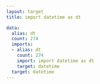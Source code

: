 ```yaml
---
layout: target
title: import datetime as dt

data:
  alias: dt
  count: 274
  imports:
  - alias: dt
    count: 274
    import: import datetime as dt
    target: datetime
  target: datetime
---
```

